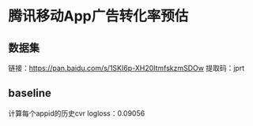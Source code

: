 # 腾讯移动App广告转化率预估
## 数据集
链接：https://pan.baidu.com/s/1SKI6p-XH20ItmfskzmSDOw 
提取码：jprt
## baseline
计算每个appid的历史cvr
logloss：0.09056

